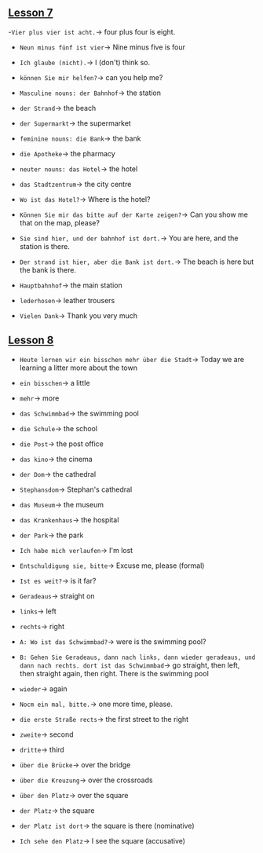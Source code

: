 ## [Lesson 7](https://www.youtube.com/watch?v=Qr9xfOatAw8&list=PLpnfbYASfhaj0wHwM24rI81PekEg6z-FP&index=7)

-`Vier plus vier ist acht.`-> four plus four is eight.

- `Neun minus fünf ist vier`-> Nine minus five is four

- `Ich glaube (nicht).`-> I (don't) think so.
- `können Sie mir helfen?`-> can you help me?

- `Masculine nouns: der Bahnhof`-> the station
- `der Strand`-> the beach
- `der Supermarkt`-> the supermarket
- `feminine nouns: die Bank`-> the bank
- `die Apotheke`-> the pharmacy
- `neuter nouns: das Hotel`-> the hotel
- `das Stadtzentrum`-> the city centre
- `Wo ist das Hotel?`-> Where is the hotel?

- `Können Sie mir das bitte auf der Karte zeigen?`-> Can you show me that on the map, please?
- `Sie sind hier, und der bahnhof ist dort.`-> You are here, and the station is there.
- `Der strand ist hier, aber die Bank ist dort.`-> The beach is here but the bank is there.

- `Hauptbahnhof`-> the main station
- `lederhosen`-> leather trousers
- `Vielen Dank`-> Thank you very much

## [Lesson 8](https://www.youtube.com/watch?v=CAWx0KGc5V4&list=PLpnfbYASfhaj0wHwM24rI81PekEg6z-FP&index=8)

- `Heute lernen wir ein bisschen mehr über die Stadt`-> Today we are learning a litter more about the town
- `ein bisschen`-> a little
- `mehr`-> more
- `das Schwimmbad`-> the swimming pool
- `die Schule`-> the school
- `die Post`-> the post office
- `das kino`-> the cinema
- `der Dom`-> the cathedral
- `Stephansdom`-> Stephan's cathedral
- `das Museum`-> the museum
- `das Krankenhaus`-> the hospital
- `der Park`-> the park

- `Ich habe mich verlaufen`-> I'm lost

- `Entschuldigung sie, bitte`-> Excuse me, please (formal)
- `Ist es weit?`-> is it far?

- `Geradeaus`-> straight on
- `links`-> left
- `rechts`-> right

- `A: Wo ist das Schwimmbad?`-> were is the swimming pool?
- `B: Gehen Sie Geradeaus, dann nach links, dann wieder geradeaus, und dann nach rechts. dort ist das Schwimmbad`-> go straight, then left, then straight again, then right. There is the swimming pool

- `wieder`-> again
- `Nocm ein mal, bitte.`-> one more time, please.

- `die erste Straße rects`-> the first street to the right
- `zweite`-> second
- `dritte`-> third

- `über die Brücke`-> over the bridge
- `über die Kreuzung`-> over the crossroads
- `über den Platz`-> over the square
- `der Platz`-> the square
- `der Platz ist dort`-> the square is there (nominative)
- `Ich sehe den Platz`-> I see the square (accusative)
